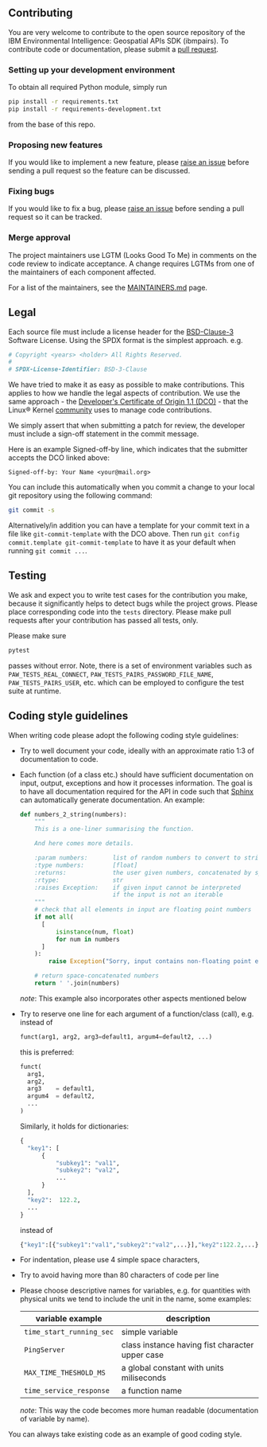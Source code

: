 ## Contributing

You are very welcome to contribute to the open source repository of the IBM Environmental Intelligence: Geospatial APIs SDK (ibmpairs).
To contribute code or documentation, please submit a [pull request](https://github.com/IBM/ibmpairs/pulls).


### Setting up your development environment

To obtain all required Python module, simply run
```Bash
pip install -r requirements.txt
pip install -r requirements-development.txt
```
from the base of this repo.


### Proposing new features

If you would like to implement a new feature, please [raise an issue](https://github.com/IBM/ibmpairs/issues)
before sending a pull request so the feature can be discussed.


### Fixing bugs

If you would like to fix a bug, please [raise an issue](https://github.com/IBM/ibmpairs/issues)
before sending a pull request so it can be tracked.


### Merge approval

The project maintainers use LGTM (Looks Good To Me) in comments on the code
review to indicate acceptance. A change requires LGTMs from one of the
maintainers of each component affected.

For a list of the maintainers, see the [MAINTAINERS.md](MAINTAINERS.md) page.


## Legal

Each source file must include a license header for the [BSD-Clause-3](https://opensource.org/licenses/BSD-3-Clause)
Software License. Using the SPDX format is the simplest approach.
e.g.

```Python
# Copyright <years> <holder> All Rights Reserved.
#
# SPDX-License-Identifier: BSD-3-Clause
```

We have tried to make it as easy as possible to make contributions. This
applies to how we handle the legal aspects of contribution. We use the
same approach - the [Developer's Certificate of Origin 1.1 (DCO)](https://github.com/hyperledger/fabric/blob/master/docs/source/DCO1.1.txt) - that
the Linux® Kernel [community](https://elinux.org/Developer_Certificate_Of_Origin)
uses to manage code contributions.

We simply assert that when submitting a patch for review, the developer must include
a sign-off statement in the commit message.

Here is an example Signed-off-by line, which indicates that the submitter accepts
the DCO linked above:
```
Signed-off-by: Your Name <your@mail.org>
```

You can include this automatically when you commit a change to your
local git repository using the following command:
```Bash
git commit -s
```
Alternatively/in addition you can have a template for your commit text in a file
like `git-commit-template` with the DCO above. Then run `git config commit.template git-commit-template`
to have it as your default when running `git commit ...`.


## Testing

We ask and expect you to write test cases for the contribution you make, because
it significantly helps to detect bugs while the project grows. Please place corresponding
code into the `tests` directory. Please make pull requests after your contribution
has passed all tests, only.

Please make sure
```Bash
pytest
```
passes without error. Note, there is a set of environment variables such as
`PAW_TESTS_REAL_CONNECT`, `PAW_TESTS_PAIRS_PASSWORD_FILE_NAME`, `PAW_TESTS_PAIRS_USER`,
etc. which can be employed to configure the test suite at runtime.


## Coding style guidelines

When writing code please adopt the following coding style guidelines:
- Try to well document your code, ideally with an approximate ratio 1:3 of documentation to code.
- Each function (of a class etc.) should have sufficient documentation on input, output, exceptions
  and how it processes information. The goal is to have all documentation required for
  the API in code such that [Sphinx](https://documentation-style-guide-sphinx.readthedocs.io/en/latest/style-guide.html)
  can automatically generate documentation. An example:
  ```Python
  def numbers_2_string(numbers):
      """
      This is a one-liner summarising the function.

      And here comes more details.

      :param numbers:       list of random numbers to convert to string
      :type numbers:        [float]
      :returns:             the user given numbers, concatenated by space
      :rtype:               str
      :raises Exception:    if given input cannot be interpreted
                            if the input is not an iterable
      """
      # check that all elements in input are floating point numbers
      if not all(
        [
            isinstance(num, float)
            for num in numbers
        ]
      ):
          raise Exception("Sorry, input contains non-floating point elements.")

      # return space-concatenated numbers
      return ' '.join(numbers)
  ```
  *note*: This example also incorporates other aspects mentioned below
- Try to reserve one line for each argument of a function/class (call), e.g. instead
  of
  ```Python
  funct(arg1, arg2, arg3=default1, argum4=default2, ...)
  ```
  this is preferred:
  ```Python
  funct(
    arg1,
    arg2,
    arg3    = default1,
    argum4  = default2,
    ...
  )
  ```
  Similarly, it holds for dictionaries:
  ```Python
  {
    "key1": [
        {
            "subkey1": "val1",
            "subkey2": "val2",
            ...
        }
    ],
    "key2":  122.2,
    ...
  }
  ```
  instead of
  ```Python
  {"key1":[{"subkey1":"val1","subkey2":"val2",...}],"key2":122.2,...}
  ```
- For indentation, please use 4 simple space characters,
- Try to avoid having more than 80 characters of code per line
- Please choose descriptive names for variables, e.g. for quantities with physical
  units we tend to include the unit in the name, some examples:

  | variable example        | description                                                                    |
  |-------------------------|--------------------------------------------------------------------------------|
  | `time_start_running_sec`   | simple variable   |
  | `PingServer`            | class instance having fist character upper case                                |
  | `MAX_TIME_THESHOLD_MS`  | a global constant with units miliseconds                                       |
  | `time_service_response` | a function name                                                                |

  *note*: This way the code becomes more human readable (documentation of variable by name).

You can always take existing code as an example of good coding style.
